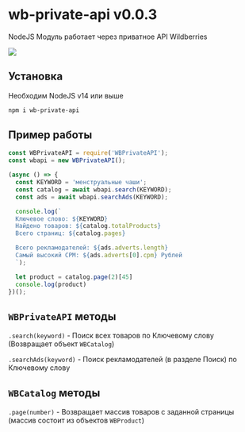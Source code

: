 # wb-private-api v0.0.3
NodeJS Модуль работает через приватное API Wildberries

<a href="https://asciinema.org/a/O0mxkkU7PyfOpYRpJ5TD4EGwo" target="_blank"><img src="https://asciinema.org/a/O0mxkkU7PyfOpYRpJ5TD4EGwo.svg" /></a>

## Установка
Необходим NodeJS v14 или выше
```bash
npm i wb-private-api
```

## Пример работы
```js
const WBPrivateAPI = require('WBPrivateAPI');
const wbapi = new WBPrivateAPI();

(async () => {
  const KEYWORD = 'менструальные чаши';
  const catalog = await wbapi.search(KEYWORD);
  const ads = await wbapi.searchAds(KEYWORD);

  console.log(`
  Ключевое слово: ${KEYWORD}
  Найдено товаров: ${catalog.totalProducts}
  Всего страниц: ${catalog.pages}

  Всего рекламодателей: ${ads.adverts.length}
  Самый высокий CPM: ${ads.adverts[0].cpm} Рублей
  `);

  let product = catalog.page(2)[45]
  console.log(product)
})();
```

## `WBPrivateAPI` методы
`.search(keyword)` - Поиск всех товаров по Ключевому слову  (Возвращает объект `WBCatalog`)

`.searchAds(keyword)` - Поиск рекламодателей (в разделе Поиск) по Ключевому слову 


## `WBCatalog` методы
`.page(number)` - Возвращает массив товаров с заданной страницы (массив состоит из объектов `WBProduct`)
